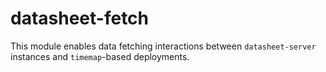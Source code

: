 # datasheet-fetch

This module enables data fetching interactions between `datasheet-server` instances and `timemap`-based deployments.
